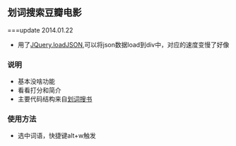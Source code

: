 ## 划词搜索豆瓣电影

===update 2014.01.22

* 用了[JQuery.loadJSON](https://code.google.com/p/jquery-load-json/),可以将json数据load到div中，对应的速度变慢了好像

### 说明

* 基本没啥功能
* 看看打分和简介
* 主要代码结构来自[划词搜书](https://chrome.google.com/webstore/detail/%E5%88%92%E8%AF%8D%E6%90%9C%E4%B9%A6/elomlllekifgalhmacibabmbaencemdl)



### 使用方法
* 选中词语，快捷键alt+w触发


